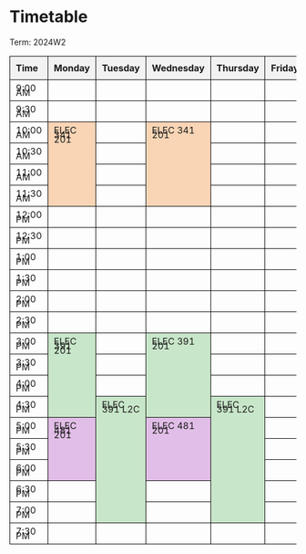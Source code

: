 # Timetable

Term: 2024W2

<!DOCTYPE html>
<html lang="en">
<head>
    <meta charset="UTF-8">
    <meta name="viewport" content="width=device-width, initial-scale=1.0">
    <title>Timetable</title>
    <style>
        table {
            width: 100%;
            border-collapse: collapse;
            table-layout: fixed;
        }
        th, td {
            border: 1px solid black;
            text-align: left;
            vertical-align: top;
            padding: 10px;
            word-wrap: break-word;
        }
        th {
            background-color: #f2f2f2;
        }
        .orange {
            background-color: #f9d5b5;
        }
        .green {
            background-color: #c8e6c9;
        }
        .purple {
            background-color: #e1bee7;
        }
        th:first-child, td:first-child {
            width: 10%;
        }
        td {
            line-height: 0.5;
        }
    </style>
</head>
<body>
    <table>
        <thead>
            <tr>
                <th>Time</th>
                <th>Monday</th>
                <th>Tuesday</th>
                <th>Wednesday</th>
                <th>Thursday</th>
                <th>Friday</th>
            </tr>
        </thead>
        <tbody>
            <tr>
                <td>9:00 AM</td>
                <td></td>
                <td></td>
                <td></td>
                <td></td>
                <td></td>
            </tr>
            <tr>
                <td>9:30 AM</td>
                <td></td>
                <td></td>
                <td></td>
                <td></td>
                <td></td>
            </tr>
            <tr>
                <td>10:00 AM</td>
                <td class="orange" rowspan="4">ELEC 341 201</td>
                <td></td>
                <td class="orange" rowspan="4">ELEC 341 201</td>
                <td></td>
                <td></td>
            </tr>
            <tr>
                <td>10:30 AM</td>
                <td></td>
                <td></td>
                <td></td>
            </tr>
            <tr>
                <td>11:00 AM</td>
                <td></td>
                <td></td>
                <td></td>
            </tr>
            <tr>
                <td>11:30 AM</td>
                <td></td>
                <td></td>
                <td></td>
            </tr>
            <tr>
                <td>12:00 PM</td>
                <td></td>
                <td></td>
                <td></td>
                <td></td>
                <td></td>
            </tr>
            <tr>
                <td>12:30 PM</td>
                <td></td>
                <td></td>
                <td></td>
                <td></td>
                <td></td>
            </tr>
            <tr>
                <td>1:00 PM</td>
                <td></td>
                <td></td>
                <td></td>
                <td></td>
                <td></td>
            </tr>
            <tr>
                <td>1:30 PM</td>
                <td></td>
                <td></td>
                <td></td>
                <td></td>
                <td></td>
            </tr>
            <tr>
                <td>2:00 PM</td>
                <td></td>
                <td></td>
                <td></td>
                <td></td>
                <td></td>
            </tr>
            <tr>
                <td>2:30 PM</td>
                <td></td>
                <td></td>
                <td></td>
                <td></td>
                <td></td>
            </tr>
            <tr>
                <td>3:00 PM</td>
                <td class="green" rowspan="4">ELEC 391 201</td>
                <td></td>
                <td class="green" rowspan="4">ELEC 391 201</td>
                <td></td>
                <td></td>
            </tr>
            <tr>
                <td>3:30 PM</td>
                <td></td>
                <td></td>
                <td></td>
            </tr>
            <tr>
                <td>4:00 PM</td>
                <td></td>
                <td></td>
                <td></td>
            </tr>
            <tr>
                <td>4:30 PM</td>
                <td class="green" rowspan="6">ELEC 391 L2C</td>
                <td class="green" rowspan="6">ELEC 391 L2C</td>
                <td></td>
            </tr>
            <tr>
                <td>5:00 PM</td>
                <td class="purple" rowspan="3">ELEC 481 201</td>
                <td class="purple" rowspan="3">ELEC 481 201</td>
                <td></td>
            </tr>
            <tr>
                <td>5:30 PM</td>
                <td></td>
            </tr>
            <tr>
                <td>6:00 PM</td>
                <td></td>
            </tr>
            <tr>
                <td>6:30 PM</td>
                <td></td>
                <td></td>
                <td></td>
            </tr>
            <tr>
                <td>7:00 PM</td>
                <td></td>
                <td></td>
                <td></td>
            </tr>
            <tr>
                <td>7:30 PM</td>
                <td></td>
                <td></td>
                <td></td>
                <td></td>
                <td></td>
            </tr>
        </tbody>
    </table>
</body>
</html>